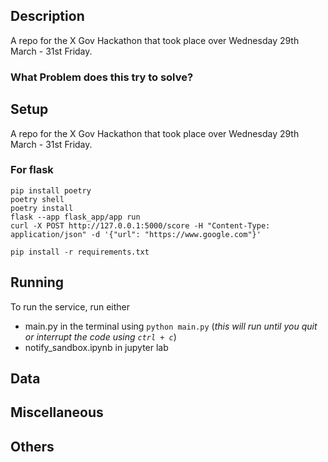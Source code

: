 ## Description
A repo for the X Gov Hackathon that took place over Wednesday 29th March - 31st Friday.

### What Problem does this try to solve?


## Setup
A repo for the X Gov Hackathon that took place over Wednesday 29th March - 31st Friday.

### For flask
```
pip install poetry
poetry shell
poetry install
flask --app flask_app/app run
curl -X POST http://127.0.0.1:5000/score -H "Content-Type: application/json" -d '{"url": "https://www.google.com"}' 
```

```
pip install -r requirements.txt
```

## Running

To run the service, run either
* main.py in the terminal using `python main.py` (_this will run until you quit or interrupt the code using `ctrl + c`_)
* notify_sandbox.ipynb in jupyter lab

## Data

## Miscellaneous

## Others

